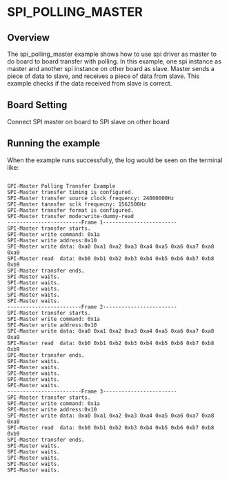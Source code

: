 # SPI_POLLING_MASTER
## Overview

The spi_polling_master example shows how to use spi driver as master to do board to board transfer with polling.
In this example, one spi instance as master and another spi instance on other board as slave. Master sends a piece of data to slave, and receives a piece of data from slave. This example checks if the data received from slave is correct.

## Board Setting

Connect SPI master on board to SPI slave on other board


## Running the example

When the example runs successfully, the log would be seen on the terminal like:
```

SPI-Master Polling Transfer Example
SPI-Master transfer timing is configured.
SPI-Master transfer source clock frequency: 24000000Hz
SPI-Master tannsfer sclk frequecny: 1562500Hz
SPI-Master transfer format is configured.
SPI-Master transfer mode:write-dummy-read
------------------------Frame 1------------------------
SPI-Master transfer starts.
SPI-Master write command: 0x1a
SPI-Master write address:0x10
SPI-Master write data: 0xa0 0xa1 0xa2 0xa3 0xa4 0xa5 0xa6 0xa7 0xa8 0xa9
SPI-Master read  data: 0xb0 0xb1 0xb2 0xb3 0xb4 0xb5 0xb6 0xb7 0xb8 0xb9
SPI-Master transfer ends.
SPI-Master waits.
SPI-Master waits.
SPI-Master waits.
SPI-Master waits.
SPI-Master waits.
------------------------Frame 2------------------------
SPI-Master transfer starts.
SPI-Master write command: 0x1a
SPI-Master write address:0x10
SPI-Master write data: 0xa0 0xa1 0xa2 0xa3 0xa4 0xa5 0xa6 0xa7 0xa8 0xa9
SPI-Master read  data: 0xb0 0xb1 0xb2 0xb3 0xb4 0xb5 0xb6 0xb7 0xb8 0xb9
SPI-Master transfer ends.
SPI-Master waits.
SPI-Master waits.
SPI-Master waits.
SPI-Master waits.
SPI-Master waits.
------------------------Frame 3------------------------
SPI-Master transfer starts.
SPI-Master write command: 0x1a
SPI-Master write address:0x10
SPI-Master write data: 0xa0 0xa1 0xa2 0xa3 0xa4 0xa5 0xa6 0xa7 0xa8 0xa9
SPI-Master read  data: 0xb0 0xb1 0xb2 0xb3 0xb4 0xb5 0xb6 0xb7 0xb8 0xb9
SPI-Master transfer ends.
SPI-Master waits.
SPI-Master waits.
SPI-Master waits.
SPI-Master waits.
SPI-Master waits.

```
